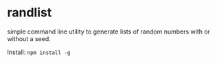 # randlist

simple command line utility to generate lists of random numbers with or without a seed.

Install: `npm install -g`



